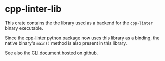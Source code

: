 
# cpp-linter-lib

This crate contains the the library used as a backend for the
`cpp-linter` binary executable.

Since the [cpp-linter python package][pypi-org] now uses this library
as a binding, the native binary's `main()` method is also present in this
library.

See also the [CLI document hosted on github][gh-pages].

[pypi-org]: https://pypi.org/project/cpp-linter
[gh-pages]: https://cpp-linter.github.io/cpp_linter_rs/cli_args.html
